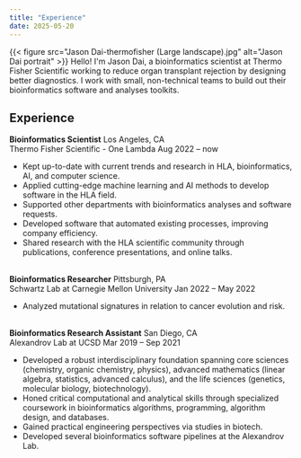 ```yaml
---
title: "Experience"
date: 2025-05-20
---
```


{{< figure
    src="Jason Dai-thermofisher (Large landscape).jpg"
    alt="Jason Dai portrait"
    >}}
Hello! I'm Jason Dai, a bioinformatics scientist at Thermo Fisher Scientific working to reduce organ transplant rejection by designing better diagnostics. I work with small, non-technical teams to build out their bioinformatics software and analyses toolkits.


## Experience

<div class="resume-line">
    <span class="Position"><b>Bioinformatics Scientist</b></span>
    <span class="location">Los Angeles, CA</span>
</div>
<div class="resume-line">
    <span class="company text-neutral-500">Thermo Fisher Scientific - One Lambda</span>
    <span class="date text-neutral-500">Aug 2022 – now</span>
</div>
<ul>
  <li>Kept up-to-date with current trends and research in HLA, bioinformatics, AI, and computer science.</li>
  <li>Applied cutting-edge machine learning and AI methods to develop software in the HLA field.</li>
  <li>Supported other departments with bioinformatics analyses and software requests.</li>
  <li>Developed software that automated existing processes, improving company efficiency.</li>
  <li>Shared research with the HLA scientific community through publications, conference presentations, and online talks.</li>
</ul>
&nbsp;

<div class="resume-line">
    <span class="position"><b>Bioinformatics Researcher</b></span>
    <span class="location">Pittsburgh, PA</span>
</div>
<div class="resume-line">
    <span class="company text-neutral-500">Schwartz Lab at Carnegie Mellon University</span>
    <span class="date text-neutral-500">Jan 2022 – May 2022</span>
</div>
<ul>
  <li>Analyzed mutational signatures in relation to cancer evolution and risk.</li>
</ul>
&nbsp;

<div class="resume-line">
    <span class="position"><b>Bioinformatics Research Assistant</b></span>
    <span class="location">San Diego, CA</span>
</div>
<div class="resume-line">
    <span class="company text-neutral-500">Alexandrov Lab at UCSD</span>
    <span class="date text-neutral-500">Mar 2019 – Sep 2021</span>
</div>
<ul>
  <li>Developed a robust interdisciplinary foundation spanning core sciences (chemistry, organic chemistry, physics), advanced mathematics (linear algebra, statistics, advanced calculus), and the life sciences (genetics, molecular biology, biotechnology).</li>
  <li>Honed critical computational and analytical skills through specialized coursework in bioinformatics algorithms, programming, algorithm design, and databases.</li>
  <li>Gained practical engineering perspectives via studies in biotech.</li>
  <li>Developed several bioinformatics software pipelines at the Alexandrov Lab.</li>
</ul>
&nbsp;